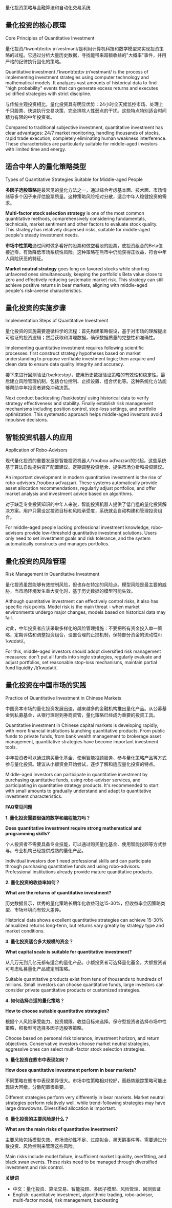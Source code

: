 

量化投资策略与金融算法和自动化交易系统

## 量化投资的核心原理

Core Principles of Quantitative Investment

量化投资/ˈkwɒntɪteɪtɪv ɪnˈvestmənt/是利用计算机科技和数学模型来实现投资策略的过程。它通过分析大量历史数据，寻找能带来超额收益的"大概率"事件，并用严格的纪律执行固化的策略。

Quantitative investment /ˈkwɒntɪteɪtɪv ɪnˈvestmənt/ is the process of implementing investment strategies using computer technology and mathematical models. It analyzes vast amounts of historical data to find "high probability" events that can generate excess returns and executes solidified strategies with strict discipline.

与传统主观投资相比，量化投资具有明显优势：24小时全天候监控市场、处理上千只股票、快速执行交易决策、完全排除人性弱点的干扰。这些特点特别适合时间精力有限的中年投资者。

Compared to traditional subjective investment, quantitative investment has clear advantages: 24/7 market monitoring, handling thousands of stocks, rapid trade execution, completely eliminating human weakness interference. These characteristics are particularly suitable for middle-aged investors with limited time and energy.

## 适合中年人的量化策略类型

Types of Quantitative Strategies Suitable for Middle-aged People

**多因子选股策略**是最常见的量化方法之一，通过综合考虑基本面、技术面、市场情绪等多个因子来评估股票质量。这种策略风险相对分散，适合中年人稳健投资的需求。

**Multi-factor stock selection strategy** is one of the most common quantitative methods, comprehensively considering fundamentals, technicals, market sentiment and other factors to evaluate stock quality. This strategy has relatively dispersed risks, suitable for middle-aged people's steady investment needs.

**市场中性策略**通过同时做多看好的股票和做空看淡的股票，使投资组合的Beta值接近零，有效降低市场系统性风险。这种策略在熊市中仍能获得正收益，符合中年人风险厌恶的特征。

**Market neutral strategy** goes long on favored stocks while shorting unfavored ones simultaneously, keeping the portfolio's Beta value close to zero and effectively reducing systematic market risk. This strategy can still achieve positive returns in bear markets, aligning with middle-aged people's risk-averse characteristics.

## 量化投资的实施步骤

Implementation Steps of Quantitative Investment

量化投资的实施需要遵循科学的流程：首先构建策略假设，基于对市场的理解提出可验证的投资逻辑；然后获取和清理数据，确保数据质量的完整性和准确性。

Implementing quantitative investment requires following scientific processes: first construct strategy hypotheses based on market understanding to propose verifiable investment logic; then acquire and clean data to ensure data quality integrity and accuracy.

接下来进行回测验证/ˈbæktestɪŋ/，使用历史数据验证策略的有效性和稳定性。最后建立风险管理机制，包括仓位控制、止损设置、组合优化等。这种系统化方法能够帮助中年投资者避免冲动决策。

Next conduct backtesting /ˈbæktestɪŋ/ using historical data to verify strategy effectiveness and stability. Finally establish risk management mechanisms including position control, stop-loss settings, and portfolio optimization. This systematic approach helps middle-aged investors avoid impulsive decisions.

## 智能投资机器人的应用

Application of Robo-Advisors

现代量化投资的重要发展是智能投资机器人/ˈroʊboʊ ədˈvaɪzər/的兴起。这些系统基于算法自动提供资产配置建议、定期调整投资组合、提供市场分析和投资建议。

An important development in modern quantitative investment is the rise of robo-advisors /ˈroʊboʊ ədˈvaɪzər/. These systems automatically provide asset allocation recommendations, regularly adjust portfolios, and offer market analysis and investment advice based on algorithms.

对于缺乏专业投资知识的中年人来说，智能投资机器人提供了低门槛的量化投资解决方案。用户只需设定投资目标和风险承受度，系统就会自动构建和管理投资组合。

For middle-aged people lacking professional investment knowledge, robo-advisors provide low-threshold quantitative investment solutions. Users only need to set investment goals and risk tolerance, and the system automatically constructs and manages portfolios.

## 量化投资的风险管理

Risk Management in Quantitative Investment

量化投资虽然能够有效控制风险，但也存在特定的风险点。模型风险是最主要的威胁，当市场环境发生重大变化时，基于历史数据的模型可能失效。

Although quantitative investment can effectively control risks, it also has specific risk points. Model risk is the main threat - when market environments undergo major changes, models based on historical data may fail.

对此，中年投资者应该采取多样化的风险管理措施：不要把所有资金投入单一策略，定期评估和调整投资组合，设置合理的止损机制，保持部分资金的流动性/lɪˈkwɪdəti/。

For this, middle-aged investors should adopt diversified risk management measures: don't put all funds into single strategies, regularly evaluate and adjust portfolios, set reasonable stop-loss mechanisms, maintain partial fund liquidity /lɪˈkwɪdəti/.

## 量化投资在中国市场的实践

Practice of Quantitative Investment in Chinese Markets

中国资本市场的量化投资发展迅速，越来越多的金融机构推出量化产品。从公募基金到私募基金，从银行理财到券商资管，量化策略已经成为重要的投资工具。

Quantitative investment in Chinese capital markets is developing rapidly, with more financial institutions launching quantitative products. From public funds to private funds, from bank wealth management to brokerage asset management, quantitative strategies have become important investment tools.

中年投资者可以通过购买量化基金、使用智能投顾服务、参与量化策略产品等方式参与量化投资。建议从小额资金开始尝试，逐步了解和适应量化投资的特点。

Middle-aged investors can participate in quantitative investment by purchasing quantitative funds, using robo-advisor services, and participating in quantitative strategy products. It's recommended to start with small amounts to gradually understand and adapt to quantitative investment characteristics.

**FAQ常见问题**

**1. 量化投资需要很强的数学和编程能力吗？**

**Does quantitative investment require strong mathematical and programming skills?**

个人投资者不需要具备专业技能，可以通过购买量化基金、使用智能投顾等方式参与。专业机构已经提供成熟的量化产品。

Individual investors don't need professional skills and can participate through purchasing quantitative funds and using robo-advisors. Professional institutions already provide mature quantitative products.

**2. 量化投资的收益率如何？**

**What are the returns of quantitative investment?**

历史数据显示，优秀的量化策略长期年化收益可达15-30%，但收益率会因策略类型、市场环境而有较大差异。

Historical data shows excellent quantitative strategies can achieve 15-30% annualized returns long-term, but returns vary greatly by strategy type and market conditions.

**3. 量化投资适合多大规模的资金？**

**What capital scale is suitable for quantitative investment?**

从几万元到几亿元都有适合的量化产品。小额投资者可选择量化基金，大额投资者可考虑私募量化产品或定制策略。

Suitable quantitative products exist from tens of thousands to hundreds of millions. Small investors can choose quantitative funds, large investors can consider private quantitative products or customized strategies.

**4. 如何选择合适的量化策略？**

**How to choose suitable quantitative strategies?**

根据个人风险承受能力、投资期限、收益目标来选择。保守型投资者选择市场中性策略，积极型可选择多因子选股等策略。

Choose based on personal risk tolerance, investment horizon, and return objectives. Conservative investors choose market neutral strategies, aggressive ones can select multi-factor stock selection strategies.

**5. 量化投资在熊市中表现如何？**

**How does quantitative investment perform in bear markets?**

不同策略在熊市中表现差异很大。市场中性策略相对较好，而趋势跟踪策略可能出现较大回撤。分散配置很重要。

Different strategies perform very differently in bear markets. Market neutral strategies perform relatively well, while trend-following strategies may have large drawdowns. Diversified allocation is important.

**6. 量化投资的主要风险是什么？**

**What are the main risks of quantitative investment?**

主要风险包括模型失效、市场流动性不足、过度拟合、黑天鹅事件等。需要通过分散投资、风险控制来管理这些风险。

Main risks include model failure, insufficient market liquidity, overfitting, and black swan events. These risks need to be managed through diversified investment and risk control.

**关键词**

- 中文：量化投资、算法交易、智能投顾、多因子模型、风险管理、回测验证
- English: quantitative investment, algorithmic trading, robo-advisor, multi-factor model, risk management, backtesting
